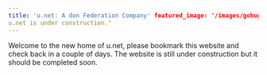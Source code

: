 ```yaml
---
title: 'u.net: A don Federation Company' featured_image: '/images/gohugo-default-sample-hero-image.jpg' description: "
u.net is under construction."
---
```


Welcome to the new home of u.net, please bookmark this website and check back in a couple of days. The website is still
under construction but it should be completed soon.
